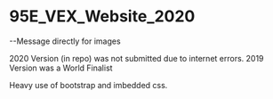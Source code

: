 # 95E_VEX_Website_2020

--Message directly for images

2020 Version (in repo) was not submitted due to internet errors. 2019 Version was a World Finalist

Heavy use of bootstrap and imbedded css.
